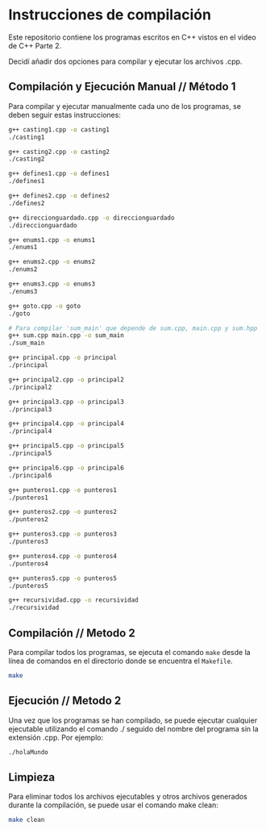 # Instrucciones de compilación

Este repositorio contiene los programas escritos en C++ vistos en el video de C++ Parte 2.

Decidí añadir dos opciones para compilar y ejecutar los archivos .cpp.

## Compilación y Ejecución Manual // Método 1

Para compilar y ejecutar manualmente cada uno de los programas, se deben seguir estas instrucciones:

```bash
g++ casting1.cpp -o casting1
./casting1

g++ casting2.cpp -o casting2
./casting2

g++ defines1.cpp -o defines1
./defines1

g++ defines2.cpp -o defines2
./defines2

g++ direccionguardado.cpp -o direccionguardado
./direccionguardado

g++ enums1.cpp -o enums1
./enums1

g++ enums2.cpp -o enums2
./enums2

g++ enums3.cpp -o enums3
./enums3

g++ goto.cpp -o goto
./goto

# Para compilar 'sum_main' que depende de sum.cpp, main.cpp y sum.hpp
g++ sum.cpp main.cpp -o sum_main
./sum_main

g++ principal.cpp -o principal
./principal

g++ principal2.cpp -o principal2
./principal2

g++ principal3.cpp -o principal3
./principal3

g++ principal4.cpp -o principal4
./principal4

g++ principal5.cpp -o principal5
./principal5

g++ principal6.cpp -o principal6
./principal6

g++ punteros1.cpp -o punteros1
./punteros1

g++ punteros2.cpp -o punteros2
./punteros2

g++ punteros3.cpp -o punteros3
./punteros3

g++ punteros4.cpp -o punteros4
./punteros4

g++ punteros5.cpp -o punteros5
./punteros5

g++ recursividad.cpp -o recursividad
./recursividad

```



## Compilación // Metodo 2

Para compilar todos los programas, se ejecuta el comando `make` desde la línea de comandos en el directorio donde se encuentra el `Makefile`.

```bash
make
```

## Ejecución // Metodo 2

Una vez que los programas se han compilado, se puede ejecutar cualquier ejecutable utilizando el comando ./ seguido del nombre del programa sin la extensión .cpp. Por ejemplo:

```bash
./holaMundo
```

## Limpieza

Para eliminar todos los archivos ejecutables y otros archivos generados durante la compilación, se puede usar el comando make clean:

```bash
make clean
```

